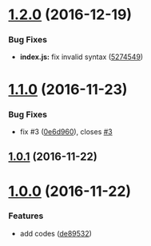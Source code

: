 <a name="1.2.0"></a>
# [1.2.0](https://github.com/abouthiroppy/convert-keys/compare/v1.1.0...v1.2.0) (2016-12-19)


### Bug Fixes

* **index.js:** fix invalid syntax ([5274549](https://github.com/abouthiroppy/convert-keys/commit/5274549))



<a name="1.1.0"></a>
# [1.1.0](https://github.com/abouthiroppy/convert-keys/compare/v1.0.1...v1.1.0) (2016-11-23)


### Bug Fixes

* fix #3 ([0e6d960](https://github.com/abouthiroppy/convert-keys/commit/0e6d960)), closes [#3](https://github.com/abouthiroppy/convert-keys/issues/3)



<a name="1.0.1"></a>
## [1.0.1](https://github.com/abouthiroppy/convert-keys/compare/v1.0.0...v1.0.1) (2016-11-22)



<a name="1.0.0"></a>
# [1.0.0](https://github.com/abouthiroppy/convert-keys/compare/de89532...v1.0.0) (2016-11-22)


### Features

* add codes ([de89532](https://github.com/abouthiroppy/convert-keys/commit/de89532))




